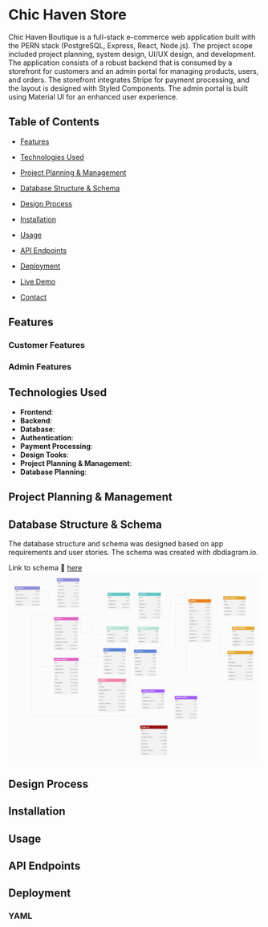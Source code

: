 # Chic Haven Store

Chic Haven Boutique is a full-stack e-commerce web application built with the PERN stack (PostgreSQL, Express, React, Node.js). The project scope included project planning, system design, UI/UX design, and development. The application consists of a robust backend that is consumed by a storefront for customers and an admin portal for managing products, users, and orders. The storefront integrates Stripe for payment processing, and the layout is designed with Styled Components. The admin portal is built using Material UI for an enhanced user experience.

## Table of Contents

- [Features](#features)
- [Technologies Used](#technologies-used)
- [Project Planning & Management](#project-planning--management)
- [Database Structure & Schema](#database-structure--Schema)
- [Design Process](#design-process)
- [Installation](#installation)
- [Usage](#usage)
- [API Endpoints](#api-endpoints)
- [Deployment](#deployment)

- [Live Demo](#demo)
- [Contact](#contact)

## Features

### Customer Features

### Admin Features

## Technologies Used

- **Frontend**:
- **Backend**:
- **Database**:
- **Authentication**:
- **Payment Processing**:
- **Design Tooks**:
- **Project Planning & Management**:
- **Database Planning**:

## Project Planning & Management

## Database Structure & Schema

The database structure and schema was designed based on app requirements and user stories. The schema was created with dbdiagram.io.

Link to schema 🔗 [here](https://dbdiagram.io/d/Chic-Haven-Database-669ffe328b4bb5230e262715)
![photo](./images/databaseDiagram.png)

## Design Process

## Installation

## Usage

## API Endpoints

## Deployment

### YAML
